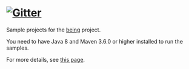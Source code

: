 # [![Gitter](https://badges.gitter.im/requirementsascode/community.svg)](https://gitter.im/requirementsascode/community?utm_source=badge&utm_medium=badge&utm_campaign=pr-badge)

Sample projects for the [being](https://github.com/bertilmuth/being) project.

You need to have Java 8 and Maven 3.6.0 or higher installed to run the samples. 

For more details, see [this page](https://www.lagomframework.com/documentation/1.6.x/java/JavaPrereqs.html#JDK).
